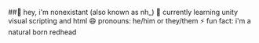 ##👋 hey, i'm nonexistant (also known as nh_)
🌱 currently learning unity visual scripting and html
😄 pronouns: he/him or they/them
⚡ fun fact: i'm a natural born redhead
